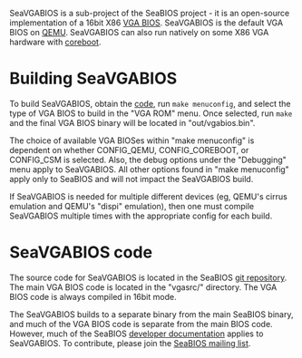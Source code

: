 SeaVGABIOS is a sub-project of the SeaBIOS project - it is an open-source implementation of a 16bit X86
[VGA BIOS](http://en.wikipedia.org/wiki/Video_BIOS). SeaVGABIOS is the
default VGA BIOS on [QEMU](http://www.qemu.org/). SeaVGABIOS can also
run natively on some X86 VGA hardware with
[coreboot](http://www.coreboot.org/).

Building SeaVGABIOS
===================

To build SeaVGABIOS, obtain the [code](Download.md), run `make
menuconfig`, and select the type of VGA BIOS to build in the "VGA ROM"
menu. Once selected, run `make` and the final VGA BIOS binary will be
located in "out/vgabios.bin".

The choice of available VGA BIOSes within "make menuconfig" is
dependent on whether CONFIG_QEMU, CONFIG_COREBOOT, or CONFIG_CSM is
selected. Also, the debug options under the "Debugging" menu apply to
SeaVGABIOS. All other options found in "make menuconfig" apply only to
SeaBIOS and will not impact the SeaVGABIOS build.

If SeaVGABIOS is needed for multiple different devices (eg, QEMU's
cirrus emulation and QEMU's "dispi" emulation), then one must compile
SeaVGABIOS multiple times with the appropriate config for each build.

SeaVGABIOS code
===============

The source code for SeaVGABIOS is located in the SeaBIOS
[git repository](Download.md). The main VGA BIOS code is located in the
"vgasrc/" directory. The VGA BIOS code is always compiled in 16bit
mode.

The SeaVGABIOS builds to a separate binary from the main SeaBIOS
binary, and much of the VGA BIOS code is separate from the main BIOS
code. However, much of the SeaBIOS
[developer documentation](Developer_Documentation.md) applies to
SeaVGABIOS. To contribute, please join the
[SeaBIOS mailing list](Mailinglist.md).
